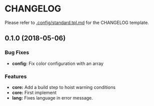 # CHANGELOG

Please refer to [.config/standard.tpl.md](./.chglog/standard.tpl.md) for the CHANGELOG template.



<a name="0.1.0"></a>
## 0.1.0 (2018-05-06)

### Bug Fixes

* **config:** Fix color configuration with an array

### Features

* **core:** Add a build step to hoist warning conditions
* **core:** First implement
* **lang:** Fixes language in error message.

